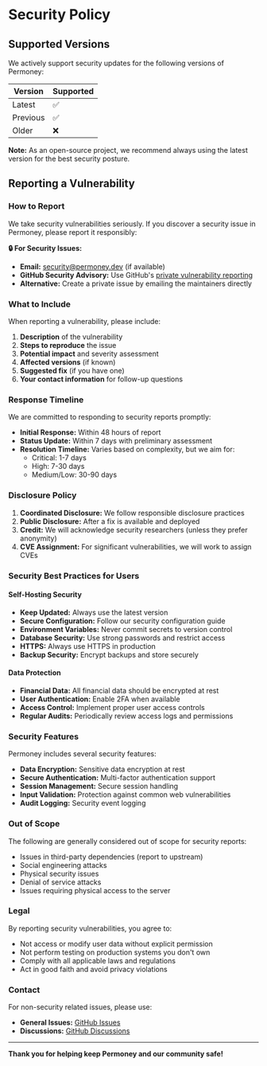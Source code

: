 # Security Policy

## Supported Versions

We actively support security updates for the following versions of Permoney:

| Version | Supported          |
| ------- | ------------------ |
| Latest  | :white_check_mark: |
| Previous| :white_check_mark: |
| Older   | :x:                |

**Note:** As an open-source project, we recommend always using the latest version for the best security posture.

## Reporting a Vulnerability

### How to Report

We take security vulnerabilities seriously. If you discover a security issue in Permoney, please report it responsibly:

**🔒 For Security Issues:**
- **Email:** [security@permoney.dev](mailto:hendri@permoney.icu) (if available)
- **GitHub Security Advisory:** Use GitHub's [private vulnerability reporting](https://github.com/hendripermana/permoney/security/advisories/new)
- **Alternative:** Create a private issue by emailing the maintainers directly

### What to Include

When reporting a vulnerability, please include:

1. **Description** of the vulnerability
2. **Steps to reproduce** the issue
3. **Potential impact** and severity assessment
4. **Affected versions** (if known)
5. **Suggested fix** (if you have one)
6. **Your contact information** for follow-up questions

### Response Timeline

We are committed to responding to security reports promptly:

- **Initial Response:** Within 48 hours of report
- **Status Update:** Within 7 days with preliminary assessment
- **Resolution Timeline:** Varies based on complexity, but we aim for:
  - Critical: 1-7 days
  - High: 7-30 days
  - Medium/Low: 30-90 days

### Disclosure Policy

1. **Coordinated Disclosure:** We follow responsible disclosure practices
2. **Public Disclosure:** After a fix is available and deployed
3. **Credit:** We will acknowledge security researchers (unless they prefer anonymity)
4. **CVE Assignment:** For significant vulnerabilities, we will work to assign CVEs

### Security Best Practices for Users

#### Self-Hosting Security

- **Keep Updated:** Always use the latest version
- **Secure Configuration:** Follow our security configuration guide
- **Environment Variables:** Never commit secrets to version control
- **Database Security:** Use strong passwords and restrict access
- **HTTPS:** Always use HTTPS in production
- **Backup Security:** Encrypt backups and store securely

#### Data Protection

- **Financial Data:** All financial data should be encrypted at rest
- **User Authentication:** Enable 2FA when available
- **Access Control:** Implement proper user access controls
- **Regular Audits:** Periodically review access logs and permissions

### Security Features

Permoney includes several security features:

- **Data Encryption:** Sensitive data encryption at rest
- **Secure Authentication:** Multi-factor authentication support
- **Session Management:** Secure session handling
- **Input Validation:** Protection against common web vulnerabilities
- **Audit Logging:** Security event logging

### Out of Scope

The following are generally considered out of scope for security reports:

- Issues in third-party dependencies (report to upstream)
- Social engineering attacks
- Physical security issues
- Denial of service attacks
- Issues requiring physical access to the server

### Legal

By reporting security vulnerabilities, you agree to:

- Not access or modify user data without explicit permission
- Not perform testing on production systems you don't own
- Comply with all applicable laws and regulations
- Act in good faith and avoid privacy violations

### Contact

For non-security related issues, please use:
- **General Issues:** [GitHub Issues](https://github.com/hendripermana/permoney/issues)
- **Discussions:** [GitHub Discussions](https://github.com/hendripermana/permoney/discussions)

---

**Thank you for helping keep Permoney and our community safe!**